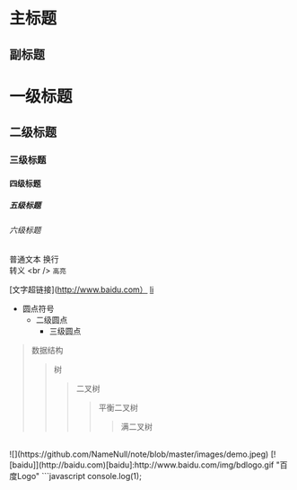 主标题
=
副标题
-
# 一级标题
## 二级标题
### 三级标题
#### 四级标题
##### 五级标题
###### 六级标题
普通文本
换行<br />
转义 \<br />
`高亮`
<br />

[文字超链接](http://www.baidu.com）
[li](http://www.baidu.com)
* 圆点符号
    * 二级圆点
        * 三级圆点
>数据结构
>>树
>>>二叉树
>>>>平衡二叉树
>>>>>满二叉树
<br />
![](https://github.com/NameNull/note/blob/master/images/demo.jpeg)
[![baidu]](http://baidu.com)[baidu]:http://www.baidu.com/img/bdlogo.gif "百度Logo"
```javascript
console.log(1);
